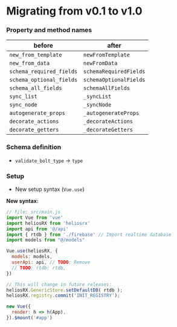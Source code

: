 # Migrating from v0.1 to v1.0

### Property and method names

| before                    | after
|---------------------------|---------------------------
| `new_from_template`       | `newFromTemplate`
| `new_from_data`           | `newFromData`
| `schema_required_fields`  | `schemaRequiredFields`
| `schema_optional_fields`  | `schemaOptionalFields`
| `schema_all_fields`       | `schemaAllFields`
| `sync_list`               | `_syncList`
| `sync_node`               | `_syncNode`
| `autogenerate_props`      | `_autogenerateProps`
| `decorate_actions`        | `_decorateActions`
| `decorate_getters`        | `_decorateGetters`

### Schema definition

- `validate_bolt_type` -> `type`

### Setup

- New setup syntax (`Vue.use`)

**New syntax**:

```js
// file: src/main.js
import Vue from 'vue'
import heliosRX from 'heliosrx'
import api from '@/api'
import { rtdb } from './firebase' // Import realtime database
import models from "@/models"

Vue.use(heliosRX, {
  models: models,
  userApi: api, // TODO: Remove
  // TODO: rtdb: rtdb,
})

// This will change in future releases:
heliosRX.GenericStore.setDefaultDB( rtdb );
heliosRX.registry.commit('INIT_REGISTRY');

new Vue({
  render: h => h(App),
}).$mount('#app')
```
